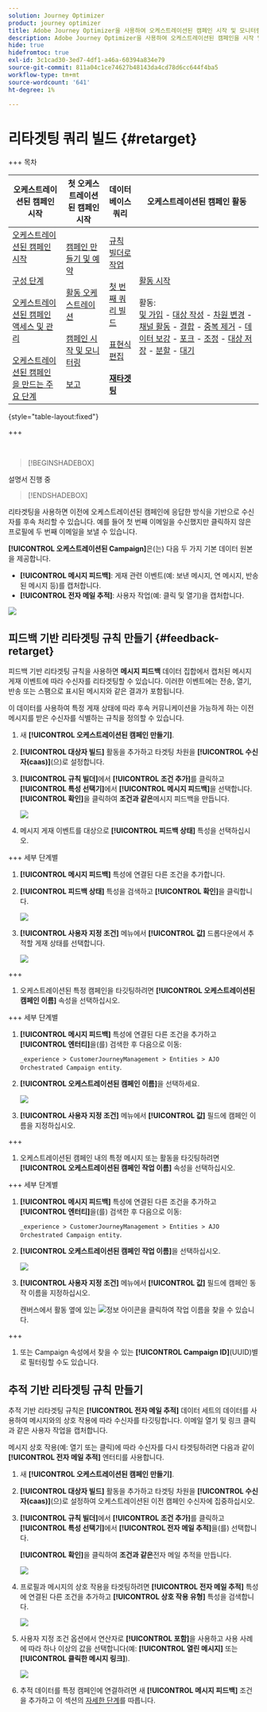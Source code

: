 ```yaml
---
solution: Journey Optimizer
product: journey optimizer
title: Adobe Journey Optimizer을 사용하여 오케스트레이션된 캠페인 시작 및 모니터링
description: Adobe Journey Optimizer을 사용하여 오케스트레이션된 캠페인을 시작 및 모니터링하는 방법을 알아봅니다.
hide: true
hidefromtoc: true
exl-id: 3c1cad30-3ed7-4df1-a46a-60394a834e79
source-git-commit: 811a04c1ce74627b48143da4cd78d6cc644f4ba5
workflow-type: tm+mt
source-wordcount: '641'
ht-degree: 1%

---
```


# 리타겟팅 쿼리 빌드 {#retarget}

+++ 목차

| 오케스트레이션된 캠페인 시작 | 첫 오케스트레이션된 캠페인 시작 | 데이터베이스 쿼리 | 오케스트레이션된 캠페인 활동 |
|---|---|---|---|
| [오케스트레이션된 캠페인 시작](gs-orchestrated-campaigns.md)<br/><br/>[구성 단계](configuration-steps.md)<br/><br/>[오케스트레이션된 캠페인 액세스 및 관리](access-manage-orchestrated-campaigns.md)<br/><br/>[오케스트레이션된 캠페인을 만드는 주요 단계](gs-campaign-creation.md) | [캠페인 만들기 및 예약](create-orchestrated-campaign.md)<br/><br/>[활동 오케스트레이션](orchestrate-activities.md)<br/><br/>[캠페인 시작 및 모니터링](start-monitor-campaigns.md)<br/><br/>[보고](reporting-campaigns.md) | [규칙 빌더로 작업](orchestrated-rule-builder.md)<br/><br/>[첫 번째 쿼리 빌드](build-query.md)<br/><br/>[표현식 편집](edit-expressions.md)<br/><br/><b>[재타겟팅](retarget.md)</b> | [활동 시작](activities/about-activities.md)<br/><br/>활동:<br/>[및 가입](activities/and-join.md) - [대상 작성](activities/build-audience.md) - [차원 변경](activities/change-dimension.md) - [채널 활동](activities/channels.md) - [결합](activities/combine.md) - [중복 제거](activities/deduplication.md) - [데이터 보강](activities/enrichment.md) - [포크](activities/fork.md) - [조정](activities/reconciliation.md) - [대상 저장](activities/save-audience.md) - [분할](activities/split.md) - [대기](activities/wait.md) |

{style="table-layout:fixed"}

+++

</br>

>[!BEGINSHADEBOX]

설명서 진행 중

>[!ENDSHADEBOX]

리타겟팅을 사용하면 이전에 오케스트레이션된 캠페인에 응답한 방식을 기반으로 수신자를 후속 처리할 수 있습니다. 예를 들어 첫 번째 이메일을 수신했지만 클릭하지 않은 프로필에 두 번째 이메일을 보낼 수 있습니다.

**[!UICONTROL 오케스트레이션된 Campaign]**&#x200B;은(는) 다음 두 가지 기본 데이터 원본을 제공합니다.

* **[!UICONTROL 메시지 피드백]**: 게재 관련 이벤트(예: 보낸 메시지, 연 메시지, 반송된 메시지 등)를 캡처합니다.
* **[!UICONTROL 전자 메일 추적]**: 사용자 작업(예: 클릭 및 열기)을 캡처합니다.

![](assets/do-not-localize/retarget-schema.png)

## 피드백 기반 리타겟팅 규칙 만들기 {#feedback-retarget}

피드백 기반 리타겟팅 규칙을 사용하면 **메시지 피드백** 데이터 집합에서 캡처된 메시지 게재 이벤트에 따라 수신자를 리타겟팅할 수 있습니다. 이러한 이벤트에는 전송, 열기, 반송 또는 스팸으로 표시된 메시지와 같은 결과가 포함됩니다.

이 데이터를 사용하여 특정 게재 상태에 따라 후속 커뮤니케이션을 가능하게 하는 이전 메시지를 받은 수신자를 식별하는 규칙을 정의할 수 있습니다.

1. 새 **[!UICONTROL 오케스트레이션된 캠페인 만들기]**.

1. **[!UICONTROL 대상자 빌드]** 활동을 추가하고 타겟팅 차원을 **[!UICONTROL 수신자(caas)]**(으)로 설정합니다.

1. **[!UICONTROL 규칙 빌더]**&#x200B;에서 **[!UICONTROL 조건 추가]**&#x200B;를 클릭하고 **[!UICONTROL 특성 선택기]**&#x200B;에서 **[!UICONTROL 메시지 피드백]**&#x200B;을 선택합니다. **[!UICONTROL 확인]**&#x200B;을 클릭하여 **조건과 같은**&#x200B;메시지 피드백을 만듭니다.

   ![](assets/retarget_1.png)

1. 메시지 게재 이벤트를 대상으로 **[!UICONTROL 피드백 상태]** 특성을 선택하십시오.

+++ 세부 단계별

   1. **[!UICONTROL 메시지 피드백]** 특성에 연결된 다른 조건을 추가합니다.

   1. **[!UICONTROL 피드백 상태]** 특성을 검색하고 **[!UICONTROL 확인]**&#x200B;을 클릭합니다.

      ![](assets/retarget_3.png)

   1. **[!UICONTROL 사용자 지정 조건]** 메뉴에서 **[!UICONTROL 값]** 드롭다운에서 추적할 게재 상태를 선택합니다.

      ![](assets/retarget_4.png)

+++

1. 오케스트레이션된 특정 캠페인을 타깃팅하려면 **[!UICONTROL 오케스트레이션된 캠페인 이름]** 속성을 선택하십시오.

+++ 세부 단계별

   1. **[!UICONTROL 메시지 피드백]** 특성에 연결된 다른 조건을 추가하고 **[!UICONTROL 엔터티]**&#x200B;을(를) 검색한 후 다음으로 이동:

      `_experience > CustomerJourneyManagement > Entities > AJO Orchestrated Campaign entity`.

   1. **[!UICONTROL 오케스트레이션된 캠페인 이름]**&#x200B;을 선택하세요.

      ![](assets/retarget_5.png)

   1. **[!UICONTROL 사용자 지정 조건]** 메뉴에서 **[!UICONTROL 값]** 필드에 캠페인 이름을 지정하십시오.

+++

1. 오케스트레이션된 캠페인 내의 특정 메시지 또는 활동을 타깃팅하려면 **[!UICONTROL 오케스트레이션된 캠페인 작업 이름]** 속성을 선택하십시오.

+++ 세부 단계별

   1. **[!UICONTROL 메시지 피드백]** 특성에 연결된 다른 조건을 추가하고 **[!UICONTROL 엔터티]**&#x200B;을(를) 검색한 후 다음으로 이동:

      `_experience > CustomerJourneyManagement > Entities > AJO Orchestrated Campaign entity`.

   1. **[!UICONTROL 오케스트레이션된 캠페인 작업 이름]**&#x200B;을 선택하십시오.

      ![](assets/retarget_6.png)

   1. **[!UICONTROL 사용자 지정 조건]** 메뉴에서 **[!UICONTROL 값]** 필드에 캠페인 동작 이름을 지정하십시오.

      캔버스에서 활동 옆에 있는 ![정보 아이콘](assets/do-not-localize/info-icon.svg)을 클릭하여 작업 이름을 찾을 수 있습니다.

+++

1. 또는 Campaign 속성에서 찾을 수 있는 **[!UICONTROL Campaign ID]**(UUID)별로 필터링할 수도 있습니다.

## 추적 기반 리타겟팅 규칙 만들기

추적 기반 리타겟팅 규칙은 **[!UICONTROL 전자 메일 추적]** 데이터 세트의 데이터를 사용하여 메시지와의 상호 작용에 따라 수신자를 타깃팅합니다. 이메일 열기 및 링크 클릭과 같은 사용자 작업을 캡처합니다.

메시지 상호 작용(예: 열기 또는 클릭)에 따라 수신자를 다시 타겟팅하려면 다음과 같이 **[!UICONTROL 전자 메일 추적]** 엔터티를 사용합니다.

1. 새 **[!UICONTROL 오케스트레이션된 캠페인 만들기]**.

1. **[!UICONTROL 대상자 빌드]** 활동을 추가하고 타겟팅 차원을 **[!UICONTROL 수신자(caas)]**(으)로 설정하여 오케스트레이션된 이전 캠페인 수신자에 집중하십시오.

1. **[!UICONTROL 규칙 빌더]**&#x200B;에서 **[!UICONTROL 조건 추가]**&#x200B;를 클릭하고 **[!UICONTROL 특성 선택기]**&#x200B;에서 **[!UICONTROL 전자 메일 추적]**&#x200B;을(를) 선택합니다.

   **[!UICONTROL 확인]**&#x200B;을 클릭하여 **조건과 같은**&#x200B;전자 메일 추적을 만듭니다.

   ![](assets/retarget_2.png)

1. 프로필과 메시지의 상호 작용을 타겟팅하려면 **[!UICONTROL 전자 메일 추적]** 특성에 연결된 다른 조건을 추가하고 **[!UICONTROL 상호 작용 유형]** 특성을 검색합니다.

   ![](assets/retarget_7.png)

1. 사용자 지정 조건 옵션에서 연산자로 **[!UICONTROL 포함]**&#x200B;을 사용하고 사용 사례에 따라 하나 이상의 값을 선택합니다(예: **[!UICONTROL 열린 메시지]** 또는 **[!UICONTROL 클릭한 메시지 링크]**).

   ![](assets/retarget_8.png)

1. 추적 데이터를 특정 캠페인에 연결하려면 새 **[!UICONTROL 메시지 피드백]** 조건을 추가하고 이 섹션의 [자세한 단계](#feedback-retarget)를 따릅니다.
